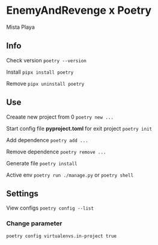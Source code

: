 # EnemyAndRevenge x Poetry

Mista Playa

## Info

Check version `poetry --version`

Install `pipx install poetry`

Remove `pipx uninstall poetry`

## Use

Creaate new project from 0 `poetry new ...`

Start config file **pyproject.toml** for exit project `poetry init`

Add dependence `poetry add ...`

Remove dependence `poetry remove ...`

Generate file `poetry install`

Active env `poetry run ./manage.py` or `poetry shell`

## Settings

View configs `poetry config --list`

### Change parameter

`poetry config virtualenvs.in-project true`

